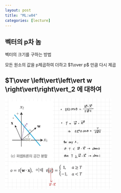 ```yaml
---
layout: post
title: "ML:w04"
categories: [lecture]
---
```


## 벡터의 p차 놈

벡터의 크기를 구하는 방법

모든 원소의 값을 p제곱하여 더하고 $1\over p$ 만큼 다시 제곱

## $T\over \left\vert\left\vert w \right\vert\right\vert_2 에 대하여

<img src="../attachment/230421/IMG_1440.jpeg" width="70%" height="70%">